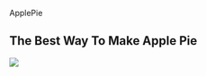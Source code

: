 ApplePie
## The Best Way To Make Apple Pie
<img src="https://preppykitchen.com/wp-content/uploads/2023/08/Apple-Pie-Recipe-Recipe-Card-500x500.jpg">


